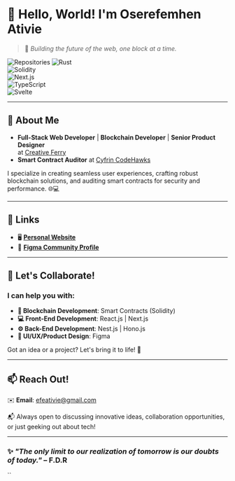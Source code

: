 # 👋 Hello, World! I'm **Oserefemhen Ativie** 
> 🚀 *Building the future of the web, one block at a time.*

![Repositories](https://img.shields.io/badge/Repositories-null-blue?style=for-the-badge&logo=github) 
![Rust](https://img.shields.io/badge/Language-Rust-black?style=for-the-badge&logo=rust)  
![Solidity](https://img.shields.io/badge/Language-Solidity-gray?style=for-the-badge&logo=ethereum)  
![Next.js](https://img.shields.io/badge/Framework-Nextjs-yellow?style=for-the-badge&logo=next.js)  
![TypeScript](https://img.shields.io/badge/Language-TypeScript-blue?style=for-the-badge&logo=typescript)  
![Svelte](https://img.shields.io/badge/Language-Svelte-orange?style=for-the-badge&logo=svelte)


---

## 🌟 About Me  
- **Full-Stack Web Developer** | **Blockchain Developer** | **Senior Product Designer**  
  at [Creative Ferry](https://creativeferry.org)  
- **Smart Contract Auditor** at [Cyfrin CodeHawks](https://codehawks.cyfrin.io/)  

I specialize in creating seamless user experiences, crafting robust blockchain solutions, and auditing smart contracts for security and performance. 🌐💻

---

## 🔗 Links
- 🖥️ [**Personal Website**](https://efeativie.com)  
- 🎨 [**Figma Community Profile**](https://figma.com/@efe)  

---

## 🤝 Let's Collaborate!
### I can help you with:  
- **🔗 Blockchain Development**: Smart Contracts (Solidity)  
- **💻 Front-End Development**: React.js | Next.js  
- **⚙️ Back-End Development**: Nest.js | Hono.js  
- **🎨 UI/UX/Product Design**: Figma  

Got an idea or a project? Let's bring it to life! 🚀  

---

## 📫 Reach Out!
✉️ **Email**: [efeativie@gmail.com](mailto:efeativie@gmail.com)  

📬 Always open to discussing innovative ideas, collaboration opportunities, or just geeking out about tech!  

---

### ✨ _"The only limit to our realization of tomorrow is our doubts of today."_ – F.D.R
``


<!---
iamefe/iamefe is a ✨ special ✨ repository because its `README.md` (this file) appears on your GitHub profile.
You can click the Preview link to take a look at your changes.
--->
